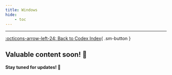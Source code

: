 ```yaml
---
title: Windows 
hide:
    - toc
---
```


---

[:octicons-arrow-left-24: Back to Codex Index](../../index.md){ .sm-button }

## Valuable content soon! 🚀  
#### Stay tuned for updates! 🌟